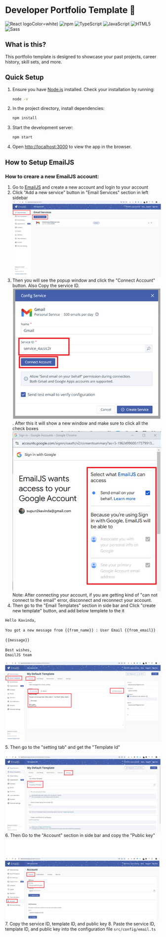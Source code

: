 # Developer Portfolio Template 🚀

![React](https://img.shields.io/badge/React-20232A?style=for-the-badge&logo=react&logoColor=61DAFB) logoColor=white) ![npm](https://img.shields.io/badge/npm-CB3837?style=for-the-badge&logo=npm&logoColor=white) ![TypeScript](https://img.shields.io/badge/typescript-%23007ACC.svg?style=for-the-badge&logo=typescript&logoColor=white) ![JavaScript](https://img.shields.io/badge/JavaScript-323330?style=for-the-badge&logo=javascript&logoColor=F7DF1E) ![HTML5](https://img.shields.io/badge/HTML5-E34F26?style=for-the-badge&logo=html5&logoColor=white) ![Sass](https://img.shields.io/badge/Sass-CC6699?style=for-the-badge&logo=sass&logoColor=white)

## What is this?

This portfolio template is designed to showcase your past projects, career history, skill sets, and more.

## Quick Setup

1. Ensure you have [Node.js](https://nodejs.org/) installed. Check your installation by running:

    ```bash
    node -v
    ```

2. In the project directory, install dependencies:

    ```bash
    npm install
    ```

3. Start the development server:

    ```bash
    npm start
    ```

4. Open [http://localhost:3000](http://localhost:3000) to view the app in the browser.

## How to Setup EmailJS

### How to creare a new EmailJS account:
1. Go to [EmailJS](https://emailjs.com/) and create a new account and login to your account
2. Click "Add a new service" button in "Email Services" section in left sidebar
![alt text](image.png)
3. Then you will see the popup window and click the "Connect Account" button. Also Copy the service ID.
![alt text](image-1.png). 
After this it will show a new window and make sure to click all the check boxes
![alt text](image-2.png)
Note: After connecting your account, if you are getting kind of "can not connect to the email" error, disconnect and reconnect your account.
4. Then go to the "Email Templates" section in side bar and Click "create new template" button, and add below templete to the it

```text
Hello Kavinda,

You got a new message from {{from_name}} : User Email {{from_email}}

{{message}}

Best wishes,
EmailJS team
```
![alt text](image-3.png)
5. Then go to the "setting tab" and get the "Template Id"
![alt text](image-4.png)
6. Then Go to the "Account" section in side bar and copy the "Public key"
![alt text](image-5.png)
7. Copy the service ID, template ID, and public key
8. Paste the service ID, template ID, and public key into the configuration file `src/config/email.ts`